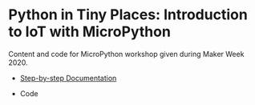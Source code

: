 # Python in Tiny Places: Introduction to IoT with MicroPython



Content and code for MicroPython workshop given during Maker Week 2020.

- [Step-by-step Documentation](docs\index.md) 

- Code

